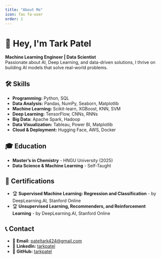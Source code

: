```yaml
---
title: "About Me"
icon: fas fa-user
order: 1
---
```


# 👋 Hey, I'm Tark Patel  

**Machine Learning Engineer | Data Scientist**  
Passionate about AI, Deep Learning, and data-driven solutions, I thrive on building AI models that solve real-world problems.


## 🛠 Skills  

- **Programming:** Python, SQL
- **Data Analysis:** Pandas, NumPy, Seaborn, Matplotlib  
- **Machine Learning:** Scikit-learn, XGBoost, KNN, SVM  
- **Deep Learning:** TensorFlow, CNNs, RNNs  
- **Big Data:** Apache Spark, Hadoop  
- **Data Visualization:** Tableau, Power BI, Matplotlib  
- **Cloud & Deployment:** Hugging Face, AWS, Docker  

## 🎓 Education  

- **Master’s in Chemistry** - HNGU University (2025)  
- **Data Science & Machine Learning** - Self-Taught  


## 📜 Certifications  

- 🏆 **Supervised Machine Learning: Regression and Classification** - by DeepLearning.AI, Stanford Online 
- 🏆 **Unsupervised Learning, Recommenders, and Reinforcement Learning** - by DeepLearning.AI, Stanford Online



## 📞 Contact  

- 📧 **Email:** pateltark424@gmail.com 
- 💼 **LinkedIn:** [tarkpatel](https://www.linkedin.com/in/tark-patel/)  
- 📂 **GitHub:** [tarkpatel](https://github.com/tarkptel)  
